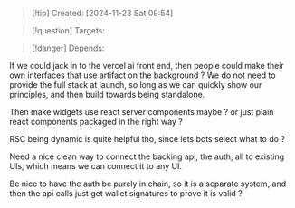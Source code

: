 
>[!tip] Created: [2024-11-23 Sat 09:54]

>[!question] Targets: 

>[!danger] Depends: 

If we could jack in to the vercel ai front end, then people could make their own interfaces that use artifact on the background ? We do not need to provide the full stack at launch, so long as we can quickly show our principles, and then build towards being standalone.

Then make widgets use react server components maybe ? or just plain react components packaged in the right way ?

RSC being dynamic is quite helpful tho, since lets bots select what to do ?

Need a nice clean way to connect the backing api, the auth, all to existing UIs, which means we can connect it to any UI.

Be nice to have the auth be purely in chain, so it is a separate system, and then the api calls just get wallet signatures to prove it is valid ?